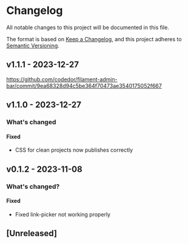 # Changelog

All notable changes to this project will be documented in this file.

The format is based on [Keep a Changelog](https://keepachangelog.com/en/1.0.0/),
and this project adheres to [Semantic Versioning](https://semver.org/spec/v2.0.0.html).

## v1.1.1 - 2023-12-27

https://github.com/codedor/filament-admin-bar/commit/9ea68328d94c5be364f70473ae3540175052f667

## v1.1.0 - 2023-12-27

### What's changed

#### Fixed

- CSS for clean projects now publishes correctly

## v0.1.2 - 2023-11-08

### What's changed?

#### Fixed

- Fixed link-picker not working properly

## [Unreleased]
